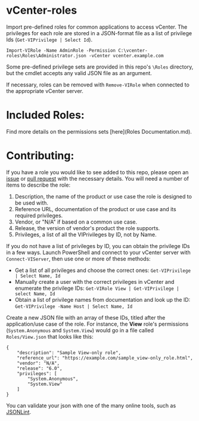 # vCenter-roles
Import pre-defined roles for common applications to access vCenter. The privileges for each role are stored in a JSON-format file as a list of privilege Ids (`Get-VIPrivilege | Select Id`).

    Import-VIRole -Name AdminRole -Permission C:\vcenter-roles\Roles\Administrator.json -vCenter vcenter.example.com

Some pre-defined privilege sets are provided in this repo's `\Roles` directory, but the cmdlet accepts any valid JSON file as an argument.

If necessary, roles can be removed with `Remove-VIRole` when connected to the appropriate vCenter server.

# Included Roles:

Find more details on the permissions sets [here](Roles Documentation.md).

# Contributing:

If you have a role you would like to see added to this repo, please open an [issue](https://github.com/rnelson0/vCenter-roles/issues) or [pull request](https://github.com/rnelson0/vCenter-roles/pulls) with the necessary details. You will need a number of items to describe the role:

1. Description, the name of the product or use case the role is designed to be used with.
1. Reference URL, documentation of the product or use case and its required privileges.
1. Vendor, or "N/A" if based on a common use case.
1. Release, the version of vendor's product the role supports.
1. Privileges, a list of all the VIPrivileges by ID, not by Name.

If you do not have a list of privileges by ID, you can obtain the privilege IDs in a few ways. Launch PowerShell and connect to your vCenter server with `Connect-VIServer`, then use one or more of these methods:

* Get a list of all privileges and choose the correct ones: `Get-VIPrivilege | Select Name, Id`
* Manually create a user with the correct privileges in vCenter and enumerate the privilege IDs: `Get-VIRole View | Get-VIPrivilege | select Name, Id`
* Obtain a list of privilege names from documentation and look up the ID: `Get-VIPrivilege -Name Host | Select Name, Id`

Create a new JSON file with an array of these IDs, titled after the application/use case of the role. For instance, the **View** role's permissions (`System.Anonymous` and `System.View`) would go in a file called `Roles/View.json` that looks like this:

	{
		"description": "Sample View-only role",
		"reference_url": "https://example.com/sample_view-only_role.html",
		"vendor": "N/A",
		"release": "6.0",
		"privileges": [
			"System.Anonymous",
			"System.View"
		]
	}

You can validate your json with one of the many online tools, such as [JSONLint](http://jsonlint.com/).
